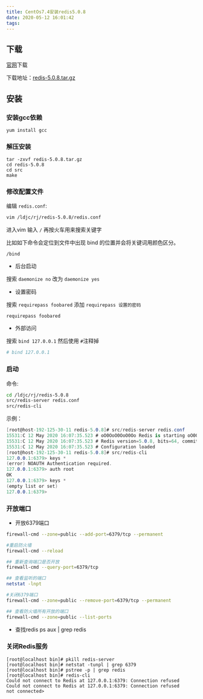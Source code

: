 ```yaml
---
title: CentOs7.4安装redis5.0.8
date: 2020-05-12 16:01:42
tags:
---
```


## 下载

[官网](https://redis.io/ "官网")下载

下载地址：[redis-5.0.8.tar.gz](http://download.redis.io/releases/redis-5.0.8.tar.gz)

## 安装

### 安装gcc依赖

````linux
yum install gcc
````

### 解压安装

````linux
tar -zxvf redis-5.0.8.tar.gz
cd redis-5.0.8
cd src
make
````

### 修改配置文件

编辑 `redis.conf`:

```sh
vim /ldjc/rj/redis-5.0.8/redis.conf
```

进入vim 输入 `/` 再按火车用来搜索关键字

比如如下命令会定位到文件中出现 bind 的位置并会将关键词用颜色区分。

`/bind`

* 后台启动

搜索 `daemonize no` 改为 `daemonize yes`


* 设置密码

搜索 `requirepass foobared` 添加 `requirepass 设置的密码`

`requirepass foobared`

* 外部访问

搜索 `bind 127.0.0.1` 然后使用 `#`注释掉

```sh
# bind 127.0.0.1
```

### 启动

命令:

```sh
cd /ldjc/rj/redis-5.0.8
src/redis-server redis.conf
src/redis-cli
```

示例：

```cs
[root@host-192-125-30-11 redis-5.0.8]# src/redis-server redis.conf
15531:C 12 May 2020 16:07:35.523 # oO0OoO0OoO0Oo Redis is starting oO0OoO0OoO0Oo
15531:C 12 May 2020 16:07:35.523 # Redis version=5.0.8, bits=64, commit=00000000, modified=0, pid=15531, just started
15531:C 12 May 2020 16:07:35.523 # Configuration loaded
[root@host-192-125-30-11 redis-5.0.8]# src/redis-cli
127.0.0.1:6379> keys *
(error) NOAUTH Authentication required.
127.0.0.1:6379> auth root
OK
127.0.0.1:6379> keys *
(empty list or set)
127.0.0.1:6379> 
```

### 开放端口

* 开放6379端口

```sh
firewall-cmd --zone=public --add-port=6379/tcp --permanent

#重启防火墙
firewall-cmd --reload

## 重新查询端口是否开放
firewall-cmd --query-port=6379/tcp

## 查看监听的端口
netstat -lnpt

#关闭6379端口
firewall-cmd --zone=public --remove-port=6379/tcp --permanent  

## 查看防火墙所有开放的端口
firewall-cmd --zone=public --list-ports
```

* 查找redis
ps aux | grep redis

### 关闭Redis服务

```linux
[root@localhost bin]# pkill redis-server
[root@localhost bin]# netstat -tunpl | grep 6379
[root@localhost bin]# pstree -p | grep redis
[root@localhost bin]# redis-cli
Could not connect to Redis at 127.0.0.1:6379: Connection refused
Could not connect to Redis at 127.0.0.1:6379: Connection refused
not connected>
```